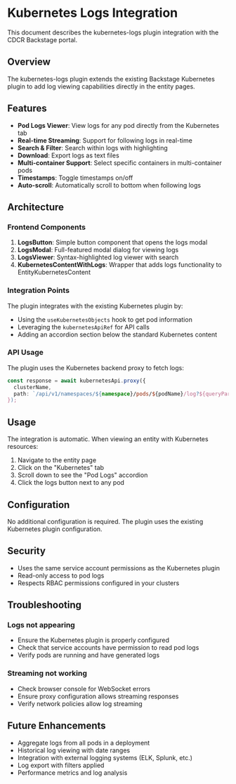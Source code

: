 # Kubernetes Logs Integration

This document describes the kubernetes-logs plugin integration with the CDCR Backstage portal.

## Overview

The kubernetes-logs plugin extends the existing Backstage Kubernetes plugin to add log viewing capabilities directly in the entity pages.

## Features

- **Pod Logs Viewer**: View logs for any pod directly from the Kubernetes tab
- **Real-time Streaming**: Support for following logs in real-time
- **Search & Filter**: Search within logs with highlighting
- **Download**: Export logs as text files
- **Multi-container Support**: Select specific containers in multi-container pods
- **Timestamps**: Toggle timestamps on/off
- **Auto-scroll**: Automatically scroll to bottom when following logs

## Architecture

### Frontend Components

1. **LogsButton**: Simple button component that opens the logs modal
2. **LogsModal**: Full-featured modal dialog for viewing logs
3. **LogsViewer**: Syntax-highlighted log viewer with search
4. **KubernetesContentWithLogs**: Wrapper that adds logs functionality to EntityKubernetesContent

### Integration Points

The plugin integrates with the existing Kubernetes plugin by:
- Using the `useKubernetesObjects` hook to get pod information
- Leveraging the `kubernetesApiRef` for API calls
- Adding an accordion section below the standard Kubernetes content

### API Usage

The plugin uses the Kubernetes backend proxy to fetch logs:
```typescript
const response = await kubernetesApi.proxy({
  clusterName,
  path: `/api/v1/namespaces/${namespace}/pods/${podName}/log?${queryParams}`,
});
```

## Usage

The integration is automatic. When viewing an entity with Kubernetes resources:

1. Navigate to the entity page
2. Click on the "Kubernetes" tab
3. Scroll down to see the "Pod Logs" accordion
4. Click the logs button next to any pod

## Configuration

No additional configuration is required. The plugin uses the existing Kubernetes plugin configuration.

## Security

- Uses the same service account permissions as the Kubernetes plugin
- Read-only access to pod logs
- Respects RBAC permissions configured in your clusters

## Troubleshooting

### Logs not appearing
- Ensure the Kubernetes plugin is properly configured
- Check that service accounts have permission to read pod logs
- Verify pods are running and have generated logs

### Streaming not working
- Check browser console for WebSocket errors
- Ensure proxy configuration allows streaming responses
- Verify network policies allow log streaming

## Future Enhancements

- Aggregate logs from all pods in a deployment
- Historical log viewing with date ranges
- Integration with external logging systems (ELK, Splunk, etc.)
- Log export with filters applied
- Performance metrics and log analysis